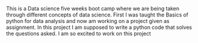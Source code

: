 This is a Data science five weeks boot camp where we are being taken through different concepts of data science.
First  I was taught the Basics of python for data analysis and now am working on a project given as assignment.
In this project I am supposed to write a python code that solves the questions asked.
I am so excited to work on this project
